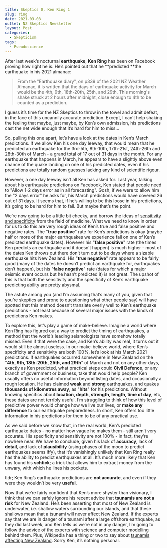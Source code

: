 ```yaml
---
title: Skeptics 0, Ken Ring 1
slug: ring
date: 2021-03-08
outlet: NZ Skeptics Newsletter
layout: Post
categories:
  - Skepticism
tags:
  - Pseudoscience
---
```


After last week’s nocturnal **earthquake**, **Ken Ring** has been on Facebook proving how right he is. He’s pointed out that he **predicted **the earthquake in his 2021 almanac:

<!-- more -->

> From the "Earthquake diary", on p339 of the 2021 NZ Weather Almanac, it is written that the days of earthquake activity for March would be the 4th, 9th, 18th-20th, 25th, and 29th. This morning's shake struck at 2 hours after midnight, close enough to 4th to be counted as a prediction.

I guess it’s time for the NZ Skeptics to throw in the towel and admit defeat, in the face of this uncannily accurate prediction. Except, I can’t help shaking the feeling that maybe, just maybe, by Ken’s own admission, his predictions cast the net wide enough that it’s hard for him to miss...

So, pulling this one apart, let’s have a look at the dates in Ken’s March predictions. If we allow Ken his one day leeway, that would mean that he predicted an earthquake for the 3rd-5th, 8th-10th, 17th-21st, 24th-26th and 28th-30th of March - a grand total of 17 out of 31 days in the month. For any earthquake that happens in March, he appears to have a slightly above even chance of the quake landing on one of his predicted dates, even if his predictions are totally random guesses lacking any kind of scientific rigour.

However, a one day leeway isn’t all Ken has asked for. Last year, talking about his earthquake predictions on Facebook, Ken stated that people need to "Allow 1-2 days error as in all forecasting". Gosh, if we were to allow him the "2 days error" he asks for, his March predictions would have covered 26 out of 31 days. It seems that, if he’s willing to be this loose in his predictions, it’s going to be hard for him to fail. But maybe that’s the point.

We’re now going to be a little bit cheeky, and borrow the ideas of [sensitivity and specificity](https://en.wikipedia.org/wiki/Sensitivity_and_specificity) from the field of medicine. What we need to know in order for us to do this are very rough ideas of Ken’s true and false positive and negative rates. The "**true positive**" rate for Ken’s predictions is okay (maybe half or more of the major earthquakes we experience fall on one of Ken’s predicted earthquake dates). However his "**false positive**" rate (the times Ken predicts an earthquake and it doesn’t happen) is much higher - most of the dates Ken throws out there don’t turn out to be days where a sizable earthquake hits New Zealand. His "**true negative**" rate appears to be fairly good (many of the dates he doesn’t predict an earthquake for, earthquakes don’t happen), but his "**false negative**" rate (dates for which a major seismic event occurs but he hasn’t predicted it) is not great. The upshot of this is that both the sensitivity and the specificity of Ken’s earthquake predicting ability are pretty abysmal.

The astute among you (and I’m assuming that’s many of you, given that you’re skeptics and prone to questioning what other people say) will have spotted that this method doesn’t translate overly well to Ken’s earthquake predictions - not least because of several major issues with the kinds of predictions Ken makes.

To explore this, let’s play a game of make-believe. Imagine a world where Ken Ring has figured out a way to predict the timing of earthquakes, a method that the world’s leading seismologists have somehow totally missed. Even if that were the case, and Ken’s ability was real, it turns out it would still be almost useless. In our make-believe world, where Ken’s specificity and sensitivity are both 100%, let’s look at his March 2021 predictions. If earthquakes occurred somewhere in New Zealand on the "**4th, 9th, 18th-20th, 25th, and 29th**" of March and not on any other days, exactly as Ken predicted, what practical steps could **Civil Defence**, or any branch of government or business, take that would help people? Ken usually offers no useful information beyond listing dates, and occasionally a rough location. He has claimed **weak** and **strong** earthquakes, and quakes **thousands of kilometres away**, as "**hits**" for his predictions. Without knowing specifics about **location, depth, strength, length, time of day**, etc, these dates are not terribly useful. I’m struggling to think of how this level of predictive power would change how we live our lives, or **make any difference** to our earthquake preparedness. In short, Ken offers too little information in his predictions for them to be of any practical use.

As we said before we know that, in the real world, Ken’s predicted earthquake dates - no matter how vague he makes them - still aren’t very accurate. His specificity and sensitivity are not 100% - in fact, they’re nowhere near. We have to conclude, given his lack of **accuracy**, lack of **detail**, and lack of **plausibility** (using phases of the moon to predict earthquakes seems iffy), that it’s vanishingly unlikely that Ken Ring really has the ability to predict earthquakes at all. It’s much more likely that Ken has found his **schtick**; a trick that allows him to extract money from the unwary, with which he lines his pockets.

tldr; Ken Ring’s earthquake predictions are **not accurate**, and even if they were they wouldn’t be very **useful**.

Now that we’re fairly confident that Ken’s more shyster than visionary, I think that we can safely ignore his recent advice that **tsunamis are not a risk** for New Zealand. He’s been asserting that most of New Zealand is underwater, i.e. shallow waters surrounding our islands, and that these shallows mean that a tsunami will never affect New Zealand. If the experts say that we are in danger of a tsunami after a large offshore earthquake, as they did last week, and Ken tells us we’re not in any danger, I’m going to follow the advice of the experts with science and computer modelling behind them. Plus, Wikipedia has a thing or two to say about [tsunamis affecting New Zealand](https://en.wikipedia.org/wiki/List_of_tsunamis_affecting_New_Zealand). Sorry Ken, it’s nothing personal.
